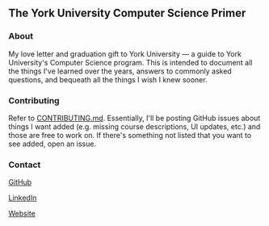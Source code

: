 ## The York University Computer Science Primer

### About
My love letter and graduation gift to York University &mdash; a guide to York University's Computer Science program.
This is intended to document all the things I've learned over the years, answers to commonly asked questions, and
bequeath all the things I wish I knew sooner.

### Contributing
Refer to [CONTRIBUTING.md](https://github.com/chrisngyn/york-cs-primer/blob/main/CONTRIBUTING.md).
Essentially, I'll be posting GitHub issues about things I want added (e.g. missing course descriptions, UI updates, etc.)
and those are free to work on. If there's something not listed that you want to see added, open an issue.

### Contact
[GitHub](https://github.com/chrisnguyn)  

[LinkedIn](https://www.linkedin.com/in/chrisnguyn)  

[Website](https://chrisnguyen.read.cv)
